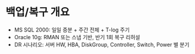 # 백업/복구 개요

- MS SQL 2000: 일일 증분 + 주간 전체 + T-log 주기
- Oracle 10g: RMAN 또는 스냅 기반, 반기 1회 복구 리허설
- DR 시나리오: 서버 HW, HBA, DiskGroup, Controller, Switch, Power 별 분기